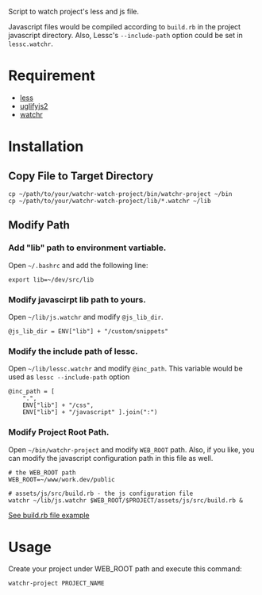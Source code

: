 Script to watch project's less and js file.

Javascript files would be compiled according to `build.rb` in the project javascript directory.
Also, Lessc's `--include-path` option could be set in `lessc.watchr`.

# Requirement

* [less](http://lesscss.org/)
* [uglifyjs2](https://github.com/mishoo/UglifyJS2.git)
* [watchr](https://github.com/mynyml/watchr.git)

# Installation

## Copy File to Target Directory
    cp ~/path/to/your/watchr-watch-project/bin/watchr-project ~/bin
    cp ~/path/to/your/watchr-watch-project/lib/*.watchr ~/lib

## Modify Path

### Add "lib" path to environment vartiable.
Open `~/.bashrc` and add the following line:

    export lib=~/dev/src/lib

### Modify javascirpt lib path to yours.

Open `~/lib/js.watchr` and modify `@js_lib_dir`.

    @js_lib_dir = ENV["lib"] + "/custom/snippets"


### Modify the include path of lessc.

Open `~/lib/lessc.watchr` and modify `@inc_path`. This variable would be used as `lessc --include-path` option

    @inc_path = [
        ".",
        ENV["lib"] + "/css",
        ENV["lib"] + "/javascript" ].join(":")


### Modify Project Root Path.

Open `~/bin/watchr-project` and modify `WEB_ROOT` path. Also, if you like, you can modify the javascript configuration path in this file as well.

    # the WEB_ROOT path
    WEB_ROOT=~/www/work.dev/public

    # assets/js/src/build.rb - the js configuration file
    watchr ~/lib/js.watchr $WEB_ROOT/$PROJECT/assets/js/src/build.rb &


[See build.rb file example](/tree/master/examples/build.rb)

# Usage

Create your project under WEB_ROOT path and execute this command:

    watchr-project PROJECT_NAME
